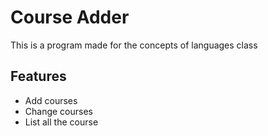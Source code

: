 # Course Adder
This is a program made for the concepts of languages class

## Features

- Add courses 
- Change courses 
- List all the course 


